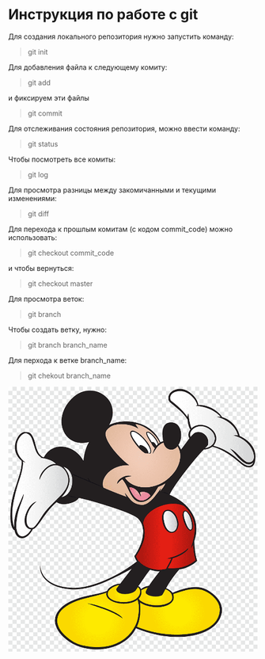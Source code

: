 # Инструкция по работе с git
Для создания локального репозитория нужно запустить команду:
>git init

Для добавления файла к следующему комиту:
>git add

и фиксируем эти файлы 
>git commit

Для отслеживания состояния репозитория, можно ввести команду:
>git status

Чтобы посмотреть все комиты:
>git log

Для просмотра разницы между закомичанными и текущими изменениями:
>git diff

Для перехода к прошлым комитам (с кодом commit_code) можно использовать:
>git checkout commit_code

и чтобы вернуться:
> git checkout master 

Для просмотра веток:
>git branch

Чтобы создать ветку, нужно:
>git branch branch_name

Для перхода к ветке branch_name:
>git chekout branch_name

![Мыши правят миром](mik.png)
